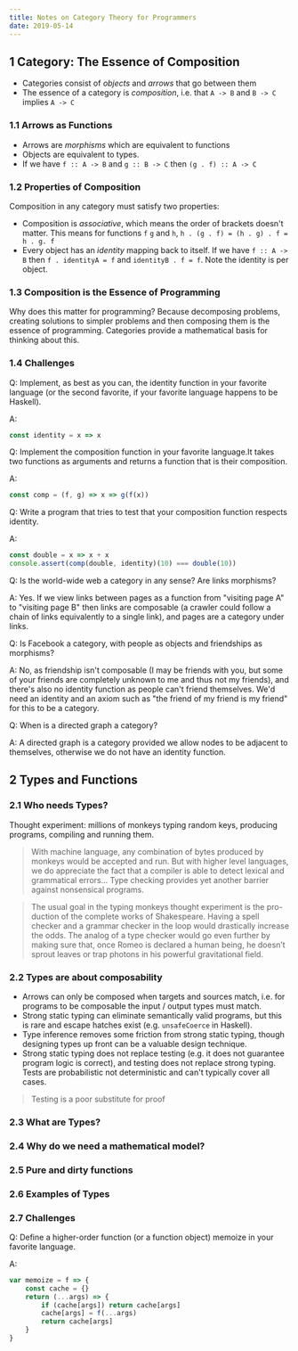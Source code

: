 ```yaml
---
title: Notes on Category Theory for Programmers
date: 2019-05-14
---
```


## 1 Category: The Essence of Composition

- Categories consist of _objects_ and _arrows_ that go between them
- The essence of a category is _composition_, i.e. that `A -> B` and `B -> C` implies `A -> C`

### 1.1 Arrows as Functions

- Arrows are _morphisms_ which are equivalent to functions
- Objects are equivalent to types.
- If we have `f :: A -> B` and `g :: B -> C` then `(g . f) :: A -> C`

### 1.2 Properties of Composition

Composition in any category must satisfy two properties:

- Composition is _associative_, which means the order of brackets doesn't matter. This means for functions `f` `g` and `h`, `h . (g . f) = (h . g) . f = h . g. f`
- Every object has an _identity_ mapping back to itself. If we have `f :: A -> B` then `f . identityA = f` and `identityB . f = f`. Note the identity is per object.

### 1.3 Composition is the Essence of Programming

Why does this matter for programming? Because decomposing problems, creating solutions to simpler problems and then composing them is the essence of programming. Categories provide a mathematical basis for thinking about this.

### 1.4 Challenges

Q: Implement, as best as you can, the identity function in your favorite language (or the second favorite, if your favorite language happens to be Haskell).

A:
``` js
const identity = x => x
```

Q: Implement the composition function in your favorite language.It takes two functions as arguments and returns a function that is their composition.

A:
``` js
const comp = (f, g) => x => g(f(x))
```

Q: Write a program that tries to test that your composition function respects identity.

A:
``` js
const double = x => x + x
console.assert(comp(double, identity)(10) === double(10))
```

Q: Is the world-wide web a category in any sense? Are links morphisms?

A: Yes. If we view links between pages as a function from "visiting page A" to "visiting page B" then links are composable (a crawler could follow a chain of links equivalently to a single link), and pages are a category under links.

Q: Is Facebook a category, with people as objects and friendships as morphisms?

A: No, as friendship isn't composable (I may be friends with you, but some of your friends are completely unknown to me and thus not my friends), and there's also no identity function as people can't friend themselves. We'd need an identity and an axiom such as "the friend of my friend is my friend" for this to be a category.

Q: When is a directed graph a category?

A: A directed graph is a category provided we allow nodes to be adjacent to themselves, otherwise we do not have an identity function.

## 2 Types and Functions

### 2.1 Who needs Types?

Thought experiment: millions of monkeys typing random keys, producing programs, compiling and running them.

> With machine language, any combination of bytes produced by monkeys would be accepted and run. But with higher level languages, we do appreciate the fact that a compiler is able to detect lexical and grammatical errors... Type checking provides yet another barrier against nonsensical programs.

> The usual goal in the typing monkeys thought experiment is the pro- duction of the complete works of Shakespeare. Having a spell checker and a grammar checker in the loop would drastically increase the odds. The analog of a type checker would go even further by making sure that, once Romeo is declared a human being, he doesn’t sprout leaves or trap photons in his powerful gravitational field.

### 2.2 Types are about composability

- Arrows can only be composed when targets and sources match, i.e. for programs to be composable the input / output types must match.
- Strong static typing can eliminate semantically valid programs, but this is rare and escape hatches exist (e.g. `unsafeCoerce` in Haskell).
- Type inference removes some friction from strong static typing, though designing types up front can be a valuable design technique.
- Strong static typing does not replace testing (e.g. it does not guarantee program logic is correct), and testing does not replace strong typing. Tests are probabilistic not deterministic and can't typically cover all cases.

> Testing is a poor substitute for proof

### 2.3 What are Types?

### 2.4 Why do we need a mathematical model?

### 2.5 Pure and dirty functions

### 2.6 Examples of Types

### 2.7 Challenges

Q: Define a higher-order function (or a function object) memoize in your favorite language.

A:

``` js
var memoize = f => {
	const cache = {}
	return (...args) => {
		if (cache[args]) return cache[args]
		cache[args] = f(...args)
		return cache[args]
	}
}
```
